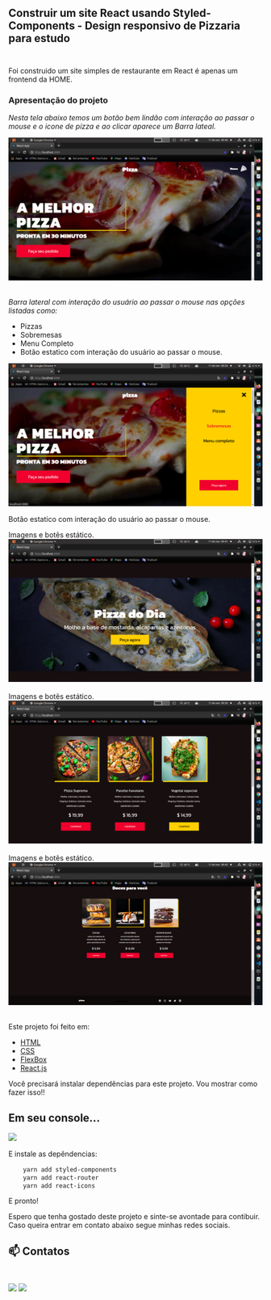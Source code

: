 ## Construir um site React usando Styled-Components - Design responsivo de Pizzaria para estudo<br><br> 

Foi construido um site simples de restaurante em React é apenas um frontend da HOME. <br>

### Apresentação do projeto<br>

  <i>Nesta tela abaixo temos um botão bem lindão com interação ao passar o mouse e o icone de pizza e ao clicar aparece um Barra lateal.</i>


<img src="./src/images/capiture001.png"> <br><br>

<i>Barra lateral com interação do usuário ao passar o mouse nas opções listadas como: </i>
- Pizzas
- Sobremesas
- Menu Completo
- Botão estatico com interação do usuário ao passar o mouse.<br>
  
  

<img src="./src/images/capture002.png">
  
  Botão estatico com interação do usuário ao passar o mouse.
  

 Imagens e botẽs estático.
<img src="./src/images/capture003.png"> <br><br>
 Imagens e botẽs estático.
<img src="./src/images/capture004.png"> <br><br/>
 Imagens e botẽs estático.
<img src="./src/images/capture005.png"> <br><br/>

Este projeto foi feito em:

<ul>
   <li><a href="https://developer.mozilla.org/pt-BR/docs/Web/HTML">HTML</a></li>
    <li><a href="https://developer.mozilla.org/pt-BR/docs/Web/CSS">CSS</a></li>
    <li><a href="https://developer.mozilla.org/pt-BR/docs/Web/CSS/CSS_Flexible_Box_Layout/Conceitos_Basicos_do_Flexbox">FlexBox</a></li>
    <li><a href="https://pt-br.reactjs.org/">React.js</a></li>
</ul>

Você precisará instalar  dependências para este projeto. Vou mostrar como fazer isso!!

## Em seu console...

<img src="https://media.giphy.com/media/hDtUEkyGMdpVmScraU/giphy.gif" heigh="150" width="150">

E instale as depêndencias:

``` 
    yarn add styled-components 
    yarn add react-router 
    yarn add react-icons 
```
E pronto!

Espero que tenha gostado deste projeto e sinte-se avontade para contibuir.
Caso queira entrar em contato abaixo segue minhas redes sociais.

 ## 📫 Contatos <br><br>

 [<img src="https://img.shields.io/badge/medium-%2312100E.svg?&style=for-the-badge&logo=medium&logoColor=white" />](https://devmarilia-frontend.medium.com/) [<img src="https://img.shields.io/badge/linkedin-%230077B5.svg?&style=for-the-badge&logo=linkedin&logoColor=white"/>](https://www.linkedin.com/in/mar%C3%ADlia-lemos-b2565316a/)